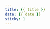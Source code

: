 ```yaml
---
title: {{ title }}
date: {{ date }}
sticky: 1
---
```

<!-- 允许看代码，禁止全抄+未著名版权-->
<!-- 允许看代码，禁止全抄+未著名版权-->
<!-- 允许看代码，禁止全抄+未著名版权-->
<!-- 允许看代码，禁止全抄+未著名版权-->
<!-- 允许看代码，禁止全抄+未著名版权-->
<!-- 允许看代码，禁止全抄+未著名版权-->
<!-- 允许看代码，禁止全抄+未著名版权-->
<!-- 允许看代码，禁止全抄+未著名版权-->
<!-- 允许看代码，禁止全抄+未著名版权-->
<!-- 允许看代码，禁止全抄+未著名版权-->
<!-- 允许看代码，禁止全抄+未著名版权-->






























<!-- 允许看代码，禁止全抄+未著名版权-->
<!-- 允许看代码，禁止全抄+未著名版权-->
<!-- 允许看代码，禁止全抄+未著名版权-->
<!-- 允许看代码，禁止全抄+未著名版权-->

<!-- 真的要看嘛-->

<!-- 真的要看嘛-->

<!-- 真的要看嘛-->










<!-- 真的要看嘛-->



<!-- 拦不住你了，看吧-->

<!-- 允许看代码，禁止全抄+未著名版权-->
<!-- 允许看代码，禁止全抄+未著名版权-->
<!-- 允许看代码，禁止全抄+未著名版权-->
<!-- 允许看代码，禁止全抄+未著名版权-->
<!-- 允许看代码，禁止全抄+未著名版权-->
<!-- 允许看代码，禁止全抄+未著名版权-->
<!-- 允许看代码，禁止全抄+未著名版权-->
<!-- 允许看代码，禁止全抄+未著名版权-->
<!-- 允许看代码，禁止全抄+未著名版权-->
<!-- 允许看代码，禁止全抄+未著名版权-->
<!-- 允许看代码，禁止全抄+未著名版权-->
<!-- 允许看代码，禁止全抄+未著名版权-->
<!-- 允许看代码，禁止全抄+未著名版权-->
<!-- 允许看代码，禁止全抄+未著名版权-->
<!-- 允许看代码，禁止全抄+未著名版权-->
<!-- 允许看代码，禁止全抄+未著名版权-->